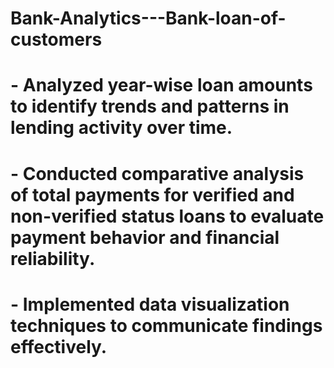 # Bank-Analytics---Bank-loan-of-customers
# - Analyzed year-wise loan amounts to identify trends and patterns in lending activity over time.
# - Conducted comparative analysis of total payments for verified and non-verified status loans to evaluate payment behavior and financial reliability.
# - Implemented data visualization techniques to communicate findings effectively.
